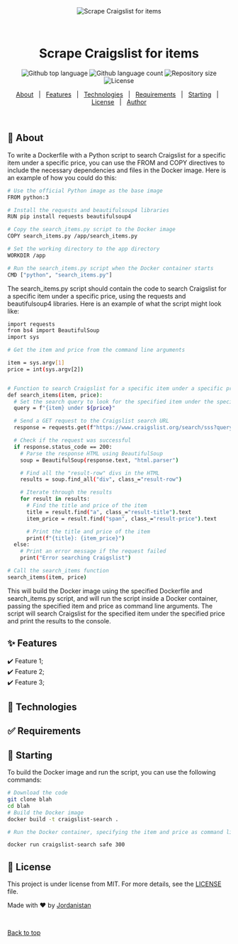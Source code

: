<div align="center" id="top"> 
  <img src="./.github/app.gif" alt="Scrape Craigslist for items" />

  &#xa0;

  <!-- <a href="https://Scrape Craigslist for items.netlify.app">Demo</a> -->
</div>

<h1 align="center">Scrape Craigslist for items</h1>

<p align="center">
  <img alt="Github top language" src="https://img.shields.io/github/languages/top/jordanistan/python-1?color=56BEB8">

  <img alt="Github language count" src="https://img.shields.io/github/languages/count/jordanistan/python-1?color=56BEB8">

  <img alt="Repository size" src="https://img.shields.io/github/repo-size/jordanistan/python-1?color=56BEB8">

  <img alt="License" src="https://img.shields.io/github/license/jordanistan/python-1?color=56BEB8">

  <!-- <img alt="Github issues" src="https://img.shields.io/github/issues/jordanistan/python-1?color=56BEB8" /> -->

  <!-- <img alt="Github forks" src="https://img.shields.io/github/forks/jordanistan/python-1?color=56BEB8" /> -->

  <!-- <img alt="Github stars" src="https://img.shields.io/github/stars/jordanistan/python-1?color=56BEB8" /> -->
</p>

<!-- Status -->

<!-- <h4 align="center"> 
	🚧  Scrape Craigslist for items 🚀 Under construction...  🚧
</h4> 

<hr> -->

<p align="center">
  <a href="#dart-about">About</a> &#xa0; | &#xa0; 
  <a href="#sparkles-features">Features</a> &#xa0; | &#xa0;
  <a href="#rocket-technologies">Technologies</a> &#xa0; | &#xa0;
  <a href="#white_check_mark-requirements">Requirements</a> &#xa0; | &#xa0;
  <a href="#checkered_flag-starting">Starting</a> &#xa0; | &#xa0;
  <a href="#memo-license">License</a> &#xa0; | &#xa0;
  <a href="https://github.com/jordanistan" target="_blank">Author</a>
</p>

<br>

## :dart: About ##

To write a Dockerfile with a Python script to search Craigslist for a specific item under a specific price, you can use the FROM and COPY directives to include the necessary dependencies and files in the Docker image. Here is an example of how you could do this:

```bash
# Use the official Python image as the base image
FROM python:3

# Install the requests and beautifulsoup4 libraries
RUN pip install requests beautifulsoup4

# Copy the search_items.py script to the Docker image
COPY search_items.py /app/search_items.py

# Set the working directory to the app directory
WORKDIR /app

# Run the search_items.py script when the Docker container starts
CMD ["python", "search_items.py"]

```

The search_items.py script should contain the code to search Craigslist for a specific item under a specific price, using the requests and beautifulsoup4 libraries. Here is an example of what the script might look like:

```bash
import requests
from bs4 import BeautifulSoup
import sys

# Get the item and price from the command line arguments

item = sys.argv[1]
price = int(sys.argv[2])


# Function to search Craigslist for a specific item under a specific price
def search_items(item, price):
  # Set the search query to look for the specified item under the specified price
  query = f"{item} under ${price}"

  # Send a GET request to the Craigslist search URL
  response = requests.get(f"https://www.craigslist.org/search/sss?query={query}")

  # Check if the request was successful
  if response.status_code == 200:
    # Parse the response HTML using BeautifulSoup
    soup = BeautifulSoup(response.text, "html.parser")

    # Find all the "result-row" divs in the HTML
    results = soup.find_all("div", class_="result-row")

    # Iterate through the results
    for result in results:
      # Find the title and price of the item
      title = result.find("a", class_="result-title").text
      item_price = result.find("span", class_="result-price").text

      # Print the title and price of the item
      print(f"{title}: {item_price}")
  else:
    # Print an error message if the request failed
    print("Error searching Craigslist")

# Call the search_items function
search_items(item, price)
```

This will build the Docker image using the specified Dockerfile and search_items.py script, and will run the script inside a Docker container, passing the specified item and price as command line arguments. The script will search Craigslist for the specified item under the specified price and print the results to the console.


## :sparkles: Features ##

:heavy_check_mark: Feature 1;\
:heavy_check_mark: Feature 2;\
:heavy_check_mark: Feature 3;

## :rocket: Technologies ##



## :white_check_mark: Requirements ##


## :checkered_flag: Starting ##


To build the Docker image and run the script, you can use the following commands:

```bash
# Download the code
git clone blah
cd blah
# Build the Docker image
docker build -t craigslist-search .

# Run the Docker container, specifying the item and price as command line arguments

docker run craigslist-search safe 300
```

## :memo: License ##

This project is under license from MIT. For more details, see the [LICENSE](LICENSE.md) file.


Made with :heart: by <a href="https://github.com/jordanistan" target="_blank">Jordanistan</a>

&#xa0;

<a href="#top">Back to top</a>
